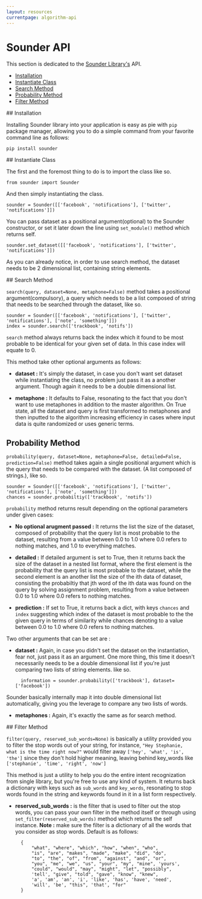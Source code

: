 ```yaml
---
layout: resources
currentpage: algorithm-api
---
```


# Sounder API

This section is dedicated to the [Sounder Library's](https://www.github.com/slapbot/sounder) API.

- [Installation](#installation)
- [Instantiate Class](#instantiate)
- [Search Method](#search)
- [Probability Method](#probability)
- [Filter Method](#filter)

<a name="installation">
## Installation

Installing Sounder library into your application is easy as pie with `pip` package manager, allowing you to do a simple command from your favorite command line as follows:

	pip install sounder

<a name="instantiate">
## Instantiate Class

The first and the foremost thing to do is to import the class like so.

	from sounder import Sounder

And then simply instantiating the class.

	sounder = Sounder([['facebook', 'notifications'], ['twitter', 'notifications']])

You can pass dataset as a positional argument(optional) to the Sounder constructor, or set it later down the line using 
`set_module()` method which returns self.

	sounder.set_dataset([['facebook', 'notifications'], ['twitter', 'notifications']])

As you can already notice, in order to use search method, the dataset needs to be 2 dimensional list, containing string elements.

<a name="search">
## Search Method

`search(query, dataset=None, metaphone=False)` method takes a positional argument(compulsory), a query which needs to be a list composed of string that needs to be searched through the dataset, like so.

	sounder = Sounder([['facebook', 'notifications'], ['twitter', 'notifications'], ['note', 'something']])
	index = sounder.search(['trackbook', 'notifs'])

`search` method always returns back the index which it found to be most probable to be identical for your given set of data. In this case index will equate to 0.

This method take other optional arguments as follows:

- **dataset :** It's simply the dataset, in case you don't want set dataset while instantiating the class, no problem just pass it as a another argument. Though again it needs to be a double dimensional list.

- **metaphone :** It defaults to False, resonating to the fact that you don't want to use metaphones in addition to the master algorithm. On True state, all the dataset and query is first transformed to metaphones and then inputted to the algorithm increasing efficiency in cases where input data is quite randomized or uses generic terms.

## Probability Method

`probability(query, dataset=None, metaphone=False, detailed=False, prediction=False)` method takes again a single positional argument which is the query that needs to be compared with the dataset. (A list composed of strings.), like so.

	sounder = Sounder([['facebook', 'notifications'], ['twitter', 'notifications'], ['note', 'something']])
	chances = sounder.probabiltiy(['trackbook', 'notifs'])

`probability` method returns result depending on the optional parameters under given cases:

- **No optional arugment passed :** It returns the list the size of the dataset, composed of probability that the query list is most probable to the dataset, resulting from a value between 0.0 to 1.0 where 0.0 refers to nothing matches, and 1.0 to everything matches.

- **detailed :** If detailed argument is set to True, then it returns back the size of the dataset in a nested list format, where the first element is the probability that the query list is most probable to the dataset, while the second element is an another list the size of the ith data of dataset, consisting the probabiltiy that jth word of the ith data was found on the query by solving assignment problem, resulting from a value between 0.0 to 1.0 where 0.0 refers to nothing matches.

- **prediction :** If set to True, it returns back a dict, with keys `chances` and `index` suggesting which index of the dataset is most probable to the the given query in terms of similarity while chances denoting to a value between 0.0 to 1.0 where 0.0 refers to nothing matches.

Two other arguments that can be set are :

- **dataset :** Again, in case you didn't set the dataset on the instantiation, fear not, just pass it as an argument. One more thing, this time it doesn't necessarily needs to be a double dimensional list if you're just comparing two lists of string elements. like so.
	
		information = sounder.probability(['trackbook'], dataset=['facebook'])

Sounder basically internally map it into double dimensional list automatically, giving you the leverage to compare any two lists of words.

- **metaphones :** Again, it's exactly the same as for search method.

<a name="filter">
## Filter Method

`filter(query, reserved_sub_words=None)` is basically a utility provided you to filter the stop words out of your string, for instance, `"Hey Stephanie, what is the time right now?"` would filter away `['hey', 'what', 'is', 'the']` since they don't hold higher meaning, leaving behind key_words like `['stephanie', 'time', 'right', 'now']`

This method is just a utility to help you do the entire intent recognization from single library, but you're free to use any kind of system. It returns back a dictionary with keys such as `sub_words` and `key_words`, resonating to stop words found in the string and keywords found in it in a list form respectively.

- **reserved_sub_words :** is the filter that is used to filter out the stop words, you can pass your own filter in the method itself or through using `set_filter(reserved_sub_words)` method which returns the self instance. **Note :** make sure the filter is a dictionary of all the words that you consider as stop words. Default is as follows:

		{
	        "what", "where", "which", "how", "when", "who",
	        "is", "are", "makes", "made", "make", "did", "do",
	        "to", "the", "of", "from", "against", "and", "or",
	        "you", "me", "we", "us", "your", "my", "mine", 'yours',
	        "could", "would", "may", "might", "let", "possibly",
	        'tell', "give", "told", "gave", "know", "knew",
	        'a', 'am', 'an', 'i', 'like', 'has', 'have', 'need',
	        'will', 'be', "this", 'that', "for"
		}
